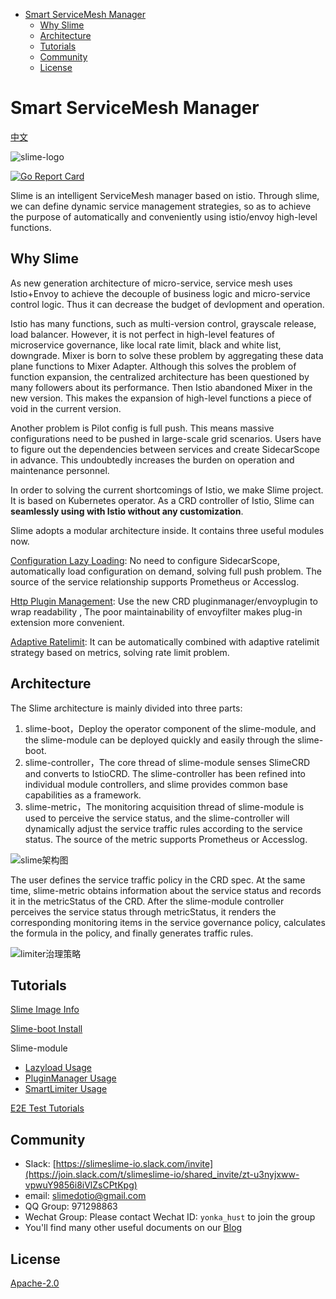 - [Smart ServiceMesh Manager](#smart-servicemesh-manager)
  - [Why Slime](#why-slime)
  - [Architecture](#architecture)
  - [Tutorials](#tutorials)
  - [Community](#community)
  - [License](#license)

# Smart ServiceMesh Manager

[中文](./README_ZH.md)  

![slime-logo](logo/slime-logo.png)    

 [![Go Report Card](https://goreportcard.com/badge/github.com/slime-io/slime)](https://goreportcard.com/report/github.com/slime-io/slime)  

Slime is an intelligent ServiceMesh manager based on istio. Through slime, we can define dynamic service management strategies, so as to achieve the purpose of automatically and conveniently using istio/envoy high-level functions.





## Why Slime

As new generation architecture of micro-service, service mesh uses Istio+Envoy to achieve the decouple of business logic and micro-service control logic. Thus it can decrease the budget of devlopment and operation.

Istio has many functions, such as multi-version control, grayscale release, load balancer. However, it is not perfect in high-level features of microservice governance, like local rate limit, black and white list, downgrade. Mixer is born to solve these problem by aggregating these data plane functions to Mixer Adapter. Although this solves the problem of function expansion, the centralized architecture has been questioned by many followers about its performance. Then Istio abandoned Mixer in the new version. This makes the expansion of high-level functions a piece of void in the current version.

Another problem is Pilot config is full push. This means massive configurations need to be pushed in large-scale grid scenarios. Users have to figure out the dependencies between services and create SidecarScope in advance. This undoubtedly increases the burden on operation and maintenance personnel.

In order to solving the current shortcomings of Istio, we make Slime project. It is based on Kubernetes operator. As a CRD controller of Istio, Slime can **seamlessly using with Istio without any customization**.

Slime adopts a modular architecture inside. It contains three useful modules now.

[Configuration Lazy Loading](https://github.com/slime-io/lazyload): No need to configure SidecarScope, automatically load configuration on demand, solving full push problem. The source of the service relationship supports Prometheus or Accesslog.

[Http Plugin Management](https://github.com/slime-io/plugin): Use the new CRD pluginmanager/envoyplugin to wrap readability , The poor maintainability of envoyfilter makes plug-in extension more convenient.

[Adaptive Ratelimit](https://github.com/slime-io/limiter): It can be automatically combined with adaptive ratelimit strategy based on metrics, solving rate limit problem.





## Architecture

The Slime architecture is mainly divided into three parts:

1. slime-boot，Deploy the operator component of the slime-module, and the slime-module can be deployed quickly and easily through the slime-boot.
2. slime-controller，The core thread of slime-module senses SlimeCRD and converts to IstioCRD. The slime-controller has been refined into individual module controllers, and slime provides common base capabilities as a framework.
3. slime-metric，The monitoring acquisition thread of slime-module is used to perceive the service status, and the slime-controller will dynamically adjust the service traffic rules according to the service status. The source of the metric supports Prometheus or Accesslog.

![slime架构图](media/arch.png)

The user defines the service traffic policy in the CRD spec. At the same time, slime-metric obtains information about the service status and records it in the metricStatus of the CRD. After the slime-module controller perceives the service status through metricStatus, it renders the corresponding monitoring items in the service governance policy, calculates the formula in the policy, and finally generates traffic rules.

![limiter治理策略](media/policy.png)





## Tutorials

[Slime Image Info](https://github.com/slime-io/slime/wiki/Slime-Project-Tag-and-Image-Tag-Mapping-Table)

[Slime-boot Install](./doc/en/slime-boot.md)

Slime-module

- [Lazyload Usage](https://github.com/slime-io/lazyload/blob/master/README.md)
- [PluginManager Usage](https://github.com/slime-io/plugin/blob/master/README.md)
- [SmartLimiter Usage](https://github.com/slime-io/limiter/blob/master/README.md)

[E2E Test Tutorials](./doc/en/slime_e2e_test.md)



## Community

- Slack: [https://slimeslime-io.slack.com/invite](https://join.slack.com/t/slimeslime-io/shared_invite/zt-u3nyjxww-vpwuY9856i8iVlZsCPtKpg)
- email: slimedotio@gmail.com
- QQ Group: 971298863
- Wechat Group: Please contact Wechat ID: `yonka_hust` to join the group
- You'll find many other useful documents on our [Blog](https://slime-io.github.io/)





## License

[Apache-2.0](https://choosealicense.com/licenses/apache-2.0/)

